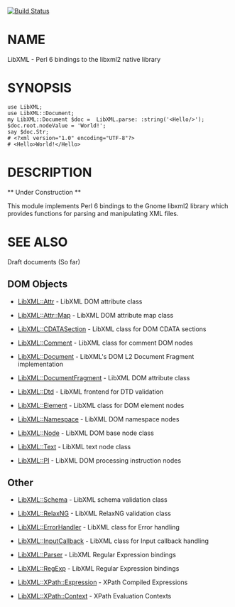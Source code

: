 [![Build Status](https://travis-ci.org/p6-xml/LibXML-p6.svg?branch=master)](https://travis-ci.org/p6-xml/LibXML-p6)

NAME
====

LibXML - Perl 6 bindings to the libxml2 native library

SYNOPSIS
========

    use LibXML;
    use LibXML::Document;
    my LibXML::Document $doc =  LibXML.parse: :string('<Hello/>');
    $doc.root.nodeValue = 'World!';
    say $doc.Str;
    # <?xml version="1.0" encoding="UTF-8"?>
    # <Hello>World!</Hello>

DESCRIPTION
===========

** Under Construction **

This module implements Perl 6 bindings to the Gnome libxml2 library which provides functions for parsing and manipulating XML files.

SEE ALSO
========

Draft documents (So far)

DOM Objects
-----------

  * [LibXML::Attr](https://github.com/p6-xml/LibXML-p6/blob/master/doc/Attr.md) - LibXML DOM attribute class

  * [LibXML::Attr::Map](https://github.com/p6-xml/LibXML-p6/blob/master/doc/Attr/Map.md) - LibXML DOM attribute map class

  * [LibXML::CDATASection](https://github.com/p6-xml/LibXML-p6/blob/master/doc/CDATASection.md) - LibXML class for DOM CDATA sections

  * [LibXML::Comment](https://github.com/p6-xml/LibXML-p6/blob/master/doc/Comment.md) - LibXML class for comment DOM nodes

  * [LibXML::Document](https://github.com/p6-xml/LibXML-p6/blob/master/doc/Document.md) - LibXML's DOM L2 Document Fragment implementation

  * [LibXML::DocumentFragment](https://github.com/p6-xml/LibXML-p6/blob/master/doc/DocumentFragment.md) - LibXML DOM attribute class

  * [LibXML::Dtd](https://github.com/p6-xml/LibXML-p6/blob/master/doc/Dtd.md) - LibXML frontend for DTD validation

  * [LibXML::Element](https://github.com/p6-xml/LibXML-p6/blob/master/doc/Element.md) - LibXML class for DOM element nodes

  * [LibXML::Namespace](https://github.com/p6-xml/LibXML-p6/blob/master/doc/Namespace.md) - LibXML DOM namespace nodes

  * [LibXML::Node](https://github.com/p6-xml/LibXML-p6/blob/master/doc/Node.md) - LibXML DOM base node class

  * [LibXML::Text](https://github.com/p6-xml/LibXML-p6/blob/master/doc/Text.md) - LibXML text node class

  * [LibXML::PI](https://github.com/p6-xml/LibXML-p6/blob/master/doc/PI.md) - LibXML DOM processing instruction nodes

Other
-----

  * [LibXML::Schema](https://github.com/p6-xml/LibXML-p6/blob/master/doc/Schema.md) - LibXML schema validation class

  * [LibXML::RelaxNG](https://github.com/p6-xml/LibXML-p6/blob/master/doc/RelaxNG.md) - LibXML RelaxNG validation class

  * [LibXML::ErrorHandler](https://github.com/p6-xml/LibXML-p6/blob/master/doc/ErrorHandler.md) - LibXML class for Error handling

  * [LibXML::InputCallback](https://github.com/p6-xml/LibXML-p6/blob/master/doc/InputCallback.md) - LibXML class for Input callback handling

  * [LibXML::Parser](https://github.com/p6-xml/LibXML-p6/blob/master/doc/Parser.md) - LibXML Regular Expression bindings

  * [LibXML::RegExp](https://github.com/p6-xml/LibXML-p6/blob/master/doc/RegExp.md) - LibXML Regular Expression bindings

  * [LibXML::XPath::Expression](https://github.com/p6-xml/LibXML-p6/blob/master/doc/XPath/Context.md) - XPath Compiled Expressions

  * [LibXML::XPath::Context](https://github.com/p6-xml/LibXML-p6/blob/master/doc/XPath/Context.md) - XPath Evaluation Contexts

